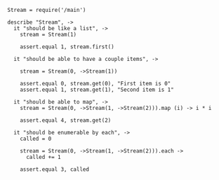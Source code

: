    Stream = require('/main')

    describe "Stream", ->
      it "should be like a list", ->
        stream = Stream(1)
        
        assert.equal 1, stream.first()

      it "should be able to have a couple items", ->
      
        stream = Stream(0, ->Stream(1))
        
        assert.equal 0, stream.get(0), "First item is 0"
        assert.equal 1, stream.get(1), "Second item is 1"

      it "should be able to map", ->
        stream = Stream(0, ->Stream(1, ->Stream(2))).map (i) -> i * i
        
        assert.equal 4, stream.get(2)

      it "should be enumerable by each", ->
        called = 0
        
        stream = Stream(0, ->Stream(1, ->Stream(2))).each ->
          called += 1
        
        assert.equal 3, called
